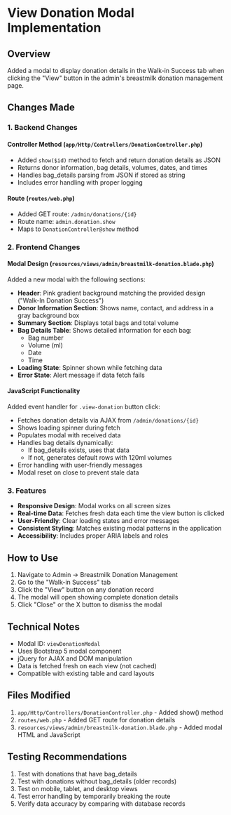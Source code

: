# View Donation Modal Implementation

## Overview
Added a modal to display donation details in the Walk-in Success tab when clicking the "View" button in the admin's breastmilk donation management page.

## Changes Made

### 1. Backend Changes

#### Controller Method (`app/Http/Controllers/DonationController.php`)
- Added `show($id)` method to fetch and return donation details as JSON
- Returns donor information, bag details, volumes, dates, and times
- Handles bag_details parsing from JSON if stored as string
- Includes error handling with proper logging

#### Route (`routes/web.php`)
- Added GET route: `/admin/donations/{id}` 
- Route name: `admin.donation.show`
- Maps to `DonationController@show` method

### 2. Frontend Changes

#### Modal Design (`resources/views/admin/breastmilk-donation.blade.php`)
Added a new modal with the following sections:
- **Header**: Pink gradient background matching the provided design ("Walk-In Donation Success")
- **Donor Information Section**: Shows name, contact, and address in a gray background box
- **Summary Section**: Displays total bags and total volume
- **Bag Details Table**: Shows detailed information for each bag:
  - Bag number
  - Volume (ml)
  - Date
  - Time
- **Loading State**: Spinner shown while fetching data
- **Error State**: Alert message if data fetch fails

#### JavaScript Functionality
Added event handler for `.view-donation` button click:
- Fetches donation details via AJAX from `/admin/donations/{id}`
- Shows loading spinner during fetch
- Populates modal with received data
- Handles bag details dynamically:
  - If bag_details exists, uses that data
  - If not, generates default rows with 120ml volumes
- Error handling with user-friendly messages
- Modal reset on close to prevent stale data

### 3. Features
- **Responsive Design**: Modal works on all screen sizes
- **Real-time Data**: Fetches fresh data each time the view button is clicked
- **User-Friendly**: Clear loading states and error messages
- **Consistent Styling**: Matches existing modal patterns in the application
- **Accessibility**: Includes proper ARIA labels and roles

## How to Use
1. Navigate to Admin → Breastmilk Donation Management
2. Go to the "Walk-in Success" tab
3. Click the "View" button on any donation record
4. The modal will open showing complete donation details
5. Click "Close" or the X button to dismiss the modal

## Technical Notes
- Modal ID: `viewDonationModal`
- Uses Bootstrap 5 modal component
- jQuery for AJAX and DOM manipulation
- Data is fetched fresh on each view (not cached)
- Compatible with existing table and card layouts

## Files Modified
1. `app/Http/Controllers/DonationController.php` - Added show() method
2. `routes/web.php` - Added GET route for donation details
3. `resources/views/admin/breastmilk-donation.blade.php` - Added modal HTML and JavaScript

## Testing Recommendations
1. Test with donations that have bag_details
2. Test with donations without bag_details (older records)
3. Test on mobile, tablet, and desktop views
4. Test error handling by temporarily breaking the route
5. Verify data accuracy by comparing with database records
